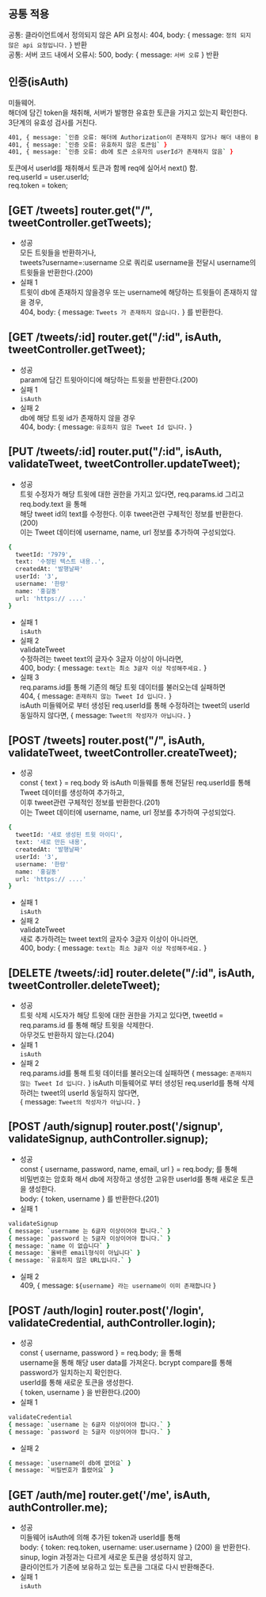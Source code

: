 ## 공통 적용
공통: 클라이언트에서 정의되지 않은 API 요청시: 404, body: { message: `정의 되지 않은 api 요청입니다.` } 반환   
공통: 서버 코드 내에서 오류시: 500, body: { message: `서버 오류` } 반환   
   
   
## 인증(isAuth)
미들웨어.   
해더에 담긴 token을 채취해, 서버가 발행한 유효한 토큰을 가지고 있는지 확인한다.   
3단계의 유효성 검사를 거친다.   
```zsh
401, { message: `인증 오류: 해더에 Authorization이 존재하지 않거나 해더 내용이 Bearer로 시작하지 않음` }   
401, { message: `인증 오류: 유효하지 않은 토큰임` }   
401, { message: `인증 오류: db에 토큰 소유자의 userId가 존재하지 않음` }   
```
토큰에서 userId를 채취해서 토큰과 함께 req에 실어서 next() 함.   
req.userId = user.userId;   
req.token = token;   


## [GET /tweets] router.get("/", tweetController.getTweets);
- 성공   
모든 트윗들을 반환하거나,      
tweets?username=:username 으로 쿼리로 username을 전달시 username의 트윗들을 반환한다.(200)   
- 실패 1   
트윗이 db에 존재하지 않을경우 또는 username에 해당하는 트윗들이 존재하지 않을 경우,   
404, body: { message: `Tweets 가 존재하지 않습니다.` } 를 반환한다.   
   
   
## [GET /tweets/:id] router.get("/:id", isAuth, tweetController.getTweet);
- 성공   
param에 담긴 트윗아이디에 해당하는 트윗을 반환한다.(200)   
- 실패 1   
`isAuth`   
- 실패 2   
db에 해당 트윗 id가 존재하지 않을 경우   
404, body: { message: `유호하지 않은 Tweet Id 입니다.` }   
   
      
## [PUT /tweets/:id] router.put("/:id", isAuth, validateTweet, tweetController.updateTweet);   
- 성공   
트윗 수정자가 해당 트윗에 대한 권한을 가지고 있다면, req.params.id 그리고 req.body.text 을 통해   
해당 tweet id의 text를 수정한다. 이후 tweet관련 구체적인 정보를 반환한다.(200)   
이는 Tweet 데이터에 username, name, url 정보를 추가하여 구성되었다.   
```zsh
{   
  tweetId: '7979',   
  text: '수정된 텍스트 내용..',   
  createdAt: '발행날짜'    
  userId: '3',    
  username: '한량'   
  name: '홍길동'   
  url: 'https:// ....'     
}    
```
- 실패 1   
`isAuth`   
- 실패 2   
validateTweet   
수정하려는 tweet text의 글자수 3글자 이상이 아니라면,   
400, body: { message: `text는 최소 3글자 이상 작성해주세요.` }    
- 실패 3   
req.params.id를 통해 기존의 해당 트윗 데이터를 불러오는데 실패하면   
404, { message: `존재하지 않는 Tweet Id 입니다.` }    
isAuth 미들웨어로 부터 생성된 req.userId를 통해 수정하려는 tweet의 userId 동일하지 않다면,
{ message: `Tweet의 작성자가 아닙니다.` }

    
    
## [POST /tweets] router.post("/", isAuth, validateTweet, tweetController.createTweet);
- 성공    
const { text } = req.body 와 isAuth 미들웨를 통해 전달된 req.userId를 통해 Tweet 데이터를 생성하여 추가하고,   
이후 tweet관련 구체적인 정보를 반환한다.(201)    
이는 Tweet 데이터에 username, name, url 정보를 추가하여 구성되었다.   
```zsh
{
  tweetId: '새로 생성된 트윗 아이디',
  text: '새로 만든 내용',
  createdAt: '발행날짜'
  userId: '3',
  username: '한량'
  name: '홍길동'
  url: 'https:// ....'
}
```
- 실패 1    
`isAuth`    
- 실패 2    
validateTweet     
새로 추가하려는 tweet text의 글자수 3글자 이상이 아니라면,     
400, body: { message: `text는 최소 3글자 이상 작성해주세요.` }      
     
      
## [DELETE /tweets/:id] router.delete("/:id", isAuth, tweetController.deleteTweet);
- 성공    
트윗 삭제 시도자가 해당 트윗에 대한 권한을 가지고 있다면, tweetId = req.params.id 를 통해 해당 트윗을 삭제한다.    
아무것도 반환하지 않는다.(204)    
- 실패 1    
`isAuth`    
- 실패 2   
req.params.id를 통해 트윗 데이터를 불러오는데 실패하면
{ message: `존재하지 않는 Tweet Id 입니다.` }
isAuth 미들웨어로 부터 생성된 req.userId를 통해 삭제하려는 tweet의 userId 동일하지 않다면,   
{ message: `Tweet의 작성자가 아닙니다.` }   
     
     
## [POST /auth/signup] router.post('/signup', validateSignup, authController.signup);    
- 성공    
const { username, password, name, email, url } = req.body; 를 통해    
비밀번호는 암호화 해서 db에 저장하고 생성한 고유한 userId를 통해 새로운 토큰을 생성한다.     
body: { token, username } 를 반환한다.(201)    
- 실패 1    
```zsh
validateSignup     
{ message: `username 는 6글자 이상이어야 합니다.` }
{ message: `password 는 5글자 이상이어야 합니다.` }
{ message: `name 이 없습니다` }
{ message: `올바른 email형식이 아닙니다` }
{ message: `유효하지 않은 URL입니다.` }
```
- 실패 2     
409, { message: `${username} 라는 username이 이미 존재합니다` }     
     
      
## [POST /auth/login] router.post('/login', validateCredential, authController.login);
- 성공     
const { username, password } = req.body; 을 통해     
username을 통해 해당 user data를 가져온다. bcrypt compare를 통해 password가 일치하는지 확인한다.     
userId를 통해 새로운 토큰을 생성한다.    
{ token, username } 을 반환한다.(200)    
- 실패 1
```zsh
validateCredential     
{ message: `username 는 6글자 이상이어야 합니다.` }
{ message: `password 는 5글자 이상이어야 합니다.` }
```
- 실패 2
```zsh
{ message: `username이 db에 없어요` }
{ message: `비밀번호가 틀렸어요` }
```


## [GET /auth/me] router.get('/me', isAuth, authController.me);
- 성공    
미들웨어 isAuth에 의해 추가된 token과 userId를 통해    
body: { token: req.token, username: user.username } (200) 을 반환한다.    
sinup, login 과정과는 다르게 새로운 토큰을 생성하지 않고,    
클라이언트가 기존에 보유하고 있는 토큰을 그대로 다시 반환해준다.    
- 실패 1    
`isAuth`    
